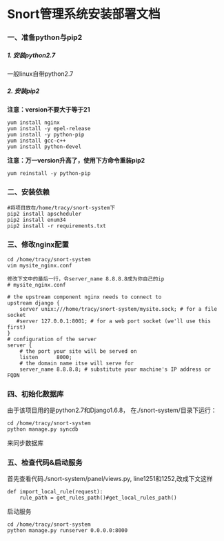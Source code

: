 # Snort管理系统安装部署文档

### 一、准备python与pip2

##### 1. 安装python2.7

   一般linux自带python2.7

##### 2. 安装pip2 

   **注意：version不要大于等于21**

```
yum install nginx
yum install -y epel-release
yum install -y python-pip
yum install gcc-c++
yum install python-devel
```
   **注意：万一version升高了，使用下方命令重装pip2**

```
yum reinstall -y python-pip
```

### 二、安装依赖

```
#将项目放在/home/tracy/snort-system下
pip2 install apscheduler
pip2 install enum34
pip2 install -r requirements.txt
```


### 三、修改nginx配置

```
cd /home/tracy/snort-system
vim mysite_nginx.conf
```

```
修改下文中的最后一行，令server_name 8.8.8.8成为你自己的ip
# mysite_nginx.conf

# the upstream component nginx needs to connect to
upstream django {
    server unix:///home/tracy/snort-system/mysite.sock; # for a file socket
   #server 127.0.0.1:8001; # for a web port socket (we'll use this first)
}
# configuration of the server
server {
    # the port your site will be served on
    listen      8000;
    # the domain name itse will serve for
    server_name 8.8.8.8; # substitute your machine's IP address or FQDN
```
### 四、初始化数据库

由于该项目用的是python2.7和Django1.6.8， 在./snort-system/目录下运行：

```
cd /home/tracy/snort-system
python manage.py syncdb
```

来同步数据库


### 五、检查代码&启动服务
首先查看代码./snort-system/panel/views.py, line1251和1252,改成下文这样
```
def import_local_rule(request):
    rule_path = get_rules_path()#get_local_rules_path()
```

启动服务

```
cd /home/tracy/snort-system
python manage.py runserver 0.0.0.0:8000
```












